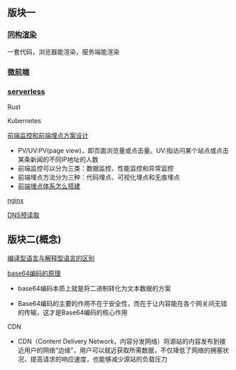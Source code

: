 ## 版块一

### [同构渲染](https://juejin.cn/post/6844903512296390664)

一套代码，浏览器能渲染，服务端能渲染
### [微前端](https://tech.meituan.com/2020/02/27/meituan-waimai-micro-frontends-practice.html)

### [serverless](https://cloud.tencent.com/developer/article/1672933)

Rust

Kubernetes

[前端监控和前端埋点方案设计](https://github.com/forthealllight/blog/issues/23) 

  * PV/UV:PV(page view)，即页面浏览量或点击量。UV:指访问某个站点或点击某条新闻的不同IP地址的人数
  * 前端监控可以分为三类：数据监控、性能监控和异常监控
  * 前端埋点方法分为三种：代码埋点、可视化埋点和无痕埋点
  * [前端埋点体系怎么搭建](https://github.com/closertb/closertb.github.io/issues/46)

[nginx](https://juejin.cn/post/6844904129987526663)

    
[DNS预读取](https://developer.mozilla.org/zh-CN/docs/Web/HTTP/Headers/X-DNS-Prefetch-Control)    

## 版块二(概念)

[编译型语言与解释型语言的区别](https://www.tspweb.com/key/%E7%BC%96%E8%AF%91%E8%AF%AD%E8%A8%80.html)


[base64编码的原理](https://juejin.cn/post/6844903663459106829)

   * base64编码本质上就是将二进制转化为文本数据的方案
   
   * Base64编码的主要的作用不在于安全性，而在于让内容能在各个网关间无错的传输，这才是Base64编码的核心作用

CDN

* CDN（Content Delivery Network，内容分发网络）将源站的内容发布到接近用户的网络“边缘”，用户可以就近获取所需数据，不仅降低了网络的拥塞状况、提高请求的响应速度，也能够减少源站的负载压力


        

